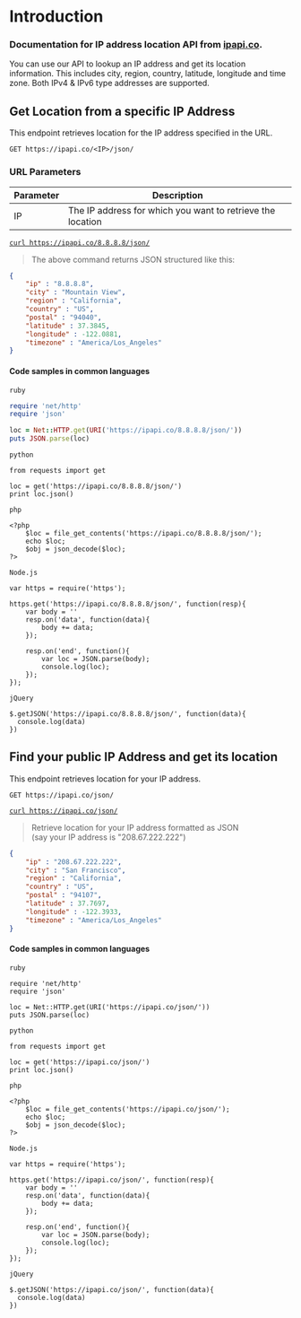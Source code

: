 
# Introduction

### Documentation for IP address location API from [ipapi.co](https://ipapi.co).  
You can use our API to lookup an IP address and get its location information. This includes city, region, country, latitude, longitude and time zone.
Both IPv4 & IPv6 type addresses are supported. 

## Get Location from a specific IP Address

This endpoint retrieves location for the IP address specified in the URL.

`GET https://ipapi.co/<IP>/json/`

### URL Parameters

Parameter | Description
--------- | -----------
IP | The IP address for which you want to retrieve the location


[`curl https://ipapi.co/8.8.8.8/json/`](https://ipapi.co/8.8.8.8/json/)



> The above command returns JSON structured like this:

 
```json
{
    "ip" : "8.8.8.8", 
    "city" : "Mountain View", 
    "region" : "California", 
    "country" : "US", 
    "postal" : "94040", 
    "latitude" : 37.3845, 
    "longitude" : -122.0881,
    "timezone" : "America/Los_Angeles"
}
```

#### Code samples in common languages 

`ruby`
```ruby
require 'net/http'
require 'json'

loc = Net::HTTP.get(URI('https://ipapi.co/8.8.8.8/json/'))
puts JSON.parse(loc)
```

`python`
```
from requests import get

loc = get('https://ipapi.co/8.8.8.8/json/')
print loc.json()
```

`php`
```
<?php
    $loc = file_get_contents('https://ipapi.co/8.8.8.8/json/');
    echo $loc;
    $obj = json_decode($loc);
?>
```

`Node.js`
```
var https = require('https');

https.get('https://ipapi.co/8.8.8.8/json/', function(resp){
    var body = ''
    resp.on('data', function(data){
        body += data;
    });

    resp.on('end', function(){
        var loc = JSON.parse(body);
        console.log(loc);
    });
});
```

`jQuery`
```
$.getJSON('https://ipapi.co/8.8.8.8/json/', function(data){
  console.log(data)
})
```


## Find your public IP Address and get its location

This endpoint retrieves location for your IP address.

`GET https://ipapi.co/json/`


[`curl https://ipapi.co/json/`](https://ipapi.co/json/)


> Retrieve location for your IP address formatted as JSON  
> (say your IP address is "208.67.222.222")

```json
{
    "ip" : "208.67.222.222", 
    "city" : "San Francisco", 
    "region" : "California", 
    "country" : "US", 
    "postal" : "94107", 
    "latitude" : 37.7697, 
    "longitude" : -122.3933,
    "timezone" : "America/Los_Angeles"
}
```

#### Code samples in common languages 

`ruby`
```
require 'net/http'
require 'json'

loc = Net::HTTP.get(URI('https://ipapi.co/json/'))
puts JSON.parse(loc)
```

`python`
```
from requests import get

loc = get('https://ipapi.co/json/')
print loc.json()
```

`php`
```
<?php
    $loc = file_get_contents('https://ipapi.co/json/');
    echo $loc;
    $obj = json_decode($loc);
?>
```

`Node.js`
```
var https = require('https');

https.get('https://ipapi.co/json/', function(resp){
    var body = ''
    resp.on('data', function(data){
        body += data;
    });

    resp.on('end', function(){
        var loc = JSON.parse(body);
        console.log(loc);
    });
});
```

`jQuery`
```
$.getJSON('https://ipapi.co/json/', function(data){
  console.log(data)
})
```

